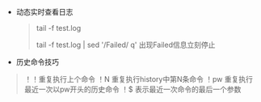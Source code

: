 - 动态实时查看日志

  > tail -f test.log
  >
  > tail -f test.log | sed '/Failed/ q'  出现Failed信息立刻停止

- 历史命令技巧
> ！！重复执行上个命令
> ！N 重复执行history中第N条命令
> ！pw 重复执行最近一次以pw开头的历史命令
> ！$ 表示最近一次命令的最后一个参数


